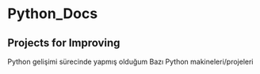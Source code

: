 # Python_Docs
Projects for Improving
-----------------------------------------
Python gelişimi sürecinde yapmış olduğum
Bazı Python makineleri/projeleri
